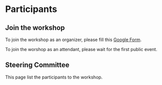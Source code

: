 # Participants

## Join the workshop

To join the workshop as an organizer, please fill this [Google Form](https://docs.google.com/forms/d/e/1FAIpQLSdF68oPkylNhwrnyrdctdcs0831OULetgfYtr-aVxBg053zqA/viewform).

To join the worshop as an attendant, please wait for the first public event.

## Steering Committee

This page list the participants to the workshop.

